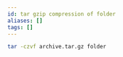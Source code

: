 ```yaml
---
id: tar gzip compression of folder
aliases: []
tags: []
---
```


```bash
tar -czvf archive.tar.gz folder
```
